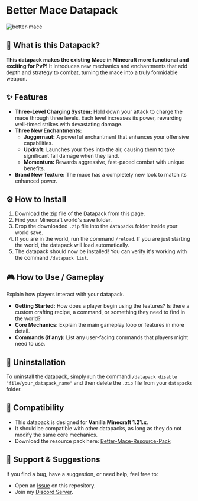 # **Better Mace Datapack**

![better-mace](https://i.postimg.cc/Y0sLKwFK/better-mace.png)

## **📖 What is this Datapack?**

**This datapack makes the existing Mace in Minecraft more functional and exciting for PvP\!** It introduces new mechanics and enchantments that add depth and strategy to combat, turning the mace into a truly formidable weapon.

## **✨ Features**

* **Three-Level Charging System:** Hold down your attack to charge the mace through three levels. Each level increases its power, rewarding well-timed strikes with devastating damage.  
* **Three New Enchantments:**  
  * **Juggernaut:** A powerful enchantment that enhances your offensive capabilities.  
  * **Updraft:** Launches your foes into the air, causing them to take significant fall damage when they land.  
  * **Momentum:** Rewards aggressive, fast-paced combat with unique benefits.  
* **Brand New Texture:** The mace has a completely new look to match its enhanced power.

## **⚙️ How to Install**

1. Download the zip file of the Datapack from this page.  
2. Find your Minecraft world's save folder.  
3. Drop the downloaded `.zip` file into the `datapacks` folder inside your world save.  
4. If you are in the world, run the command `/reload`. If you are just starting the world, the datapack will load automatically.  
5. The datapack should now be installed\! You can verify it's working with the command `/datapack list`.

## **🎮 How to Use / Gameplay**

Explain how players interact with your datapack.

* **Getting Started:** How does a player begin using the features? Is there a custom crafting recipe, a command, or something they need to find in the world?  
* **Core Mechanics:** Explain the main gameplay loop or features in more detail.  
* **Commands (if any):** List any user-facing commands that players might need to use.

## **🔧 Uninstallation**

To uninstall the datapack, simply run the command `/datapack disable "file/your_datapack_name"` and then delete the `.zip` file from your `datapacks` folder.

## **🤝 Compatibility**

* This datapack is designed for **Vanilla Minecraft 1.21.x**.  
* It should be compatible with other datapacks, as long as they do not modify the same core mechanics.  
* Download the resource pack here: [Better-Mace-Resource-Pack](https://drive.google.com/uc?export=download&id=1gNyehJ0PuDLqz8mZNyEYpCWCEgn7oj3n)

## **💬 Support & Suggestions**

If you find a bug, have a suggestion, or need help, feel free to:

* Open an [Issue](https://github.com/Rex-Micky/YourRepo/issues) on this repository.  
* Join my [Discord Server](https://discord.gg/9bmgP7BpH8).


